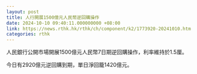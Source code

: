 ```yaml
---
layout: post
title: 人行開展1500億元人民幣逆回購操作
date: 2024-10-10 09:40:11.000000000 +08:00
link: https://news.rthk.hk/rthk/ch/component/k2/1773920-20241010.htm
categories: rthk
---
```


人民銀行公開市場開展1500億元人民幣7日期逆回購操作，利率維持於1.5厘。

今日有2920億元逆回購到期，單日淨回籠1420億元。
